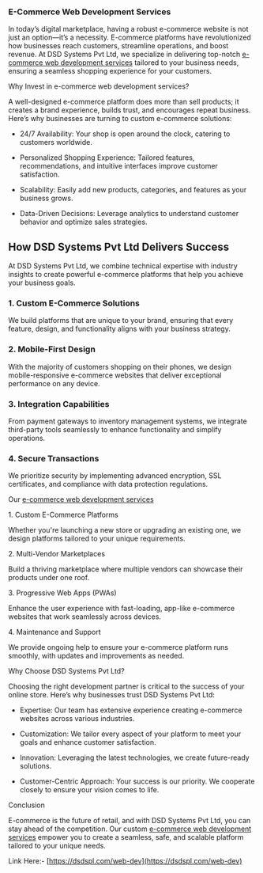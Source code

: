 ### E-Commerce Web Development Services

  

In today’s digital marketplace, having a robust e-commerce website is not just an option—it’s a necessity. E-commerce platforms have revolutionized how businesses reach customers, streamline operations, and boost revenue. At DSD Systems Pvt Ltd, we specialize in delivering top-notch [e-commerce web development services](https://dsdspl.com/web-dev) tailored to your business needs, ensuring a seamless shopping experience for your customers.

  

Why Invest in e-commerce web development services?

A well-designed e-commerce platform does more than sell products; it creates a brand experience, builds trust, and encourages repeat business. Here’s why businesses are turning to custom e-commerce solutions:

  

*   24/7 Availability: Your shop is open around the clock, catering to customers worldwide.
    
*   Personalized Shopping Experience: Tailored features, recommendations, and intuitive interfaces improve customer satisfaction.
    
*   Scalability: Easily add new products, categories, and features as your business grows.
    
*   Data-Driven Decisions: Leverage analytics to understand customer behavior and optimize sales strategies.
    

## How DSD Systems Pvt Ltd Delivers Success

At DSD Systems Pvt Ltd, we combine technical expertise with industry insights to create powerful e-commerce platforms that help you achieve your business goals.

### 1\. Custom E-Commerce Solutions

We build platforms that are unique to your brand, ensuring that every feature, design, and functionality aligns with your business strategy.

### 2\. Mobile-First Design

With the majority of customers shopping on their phones, we design mobile-responsive e-commerce websites that deliver exceptional performance on any device.

### 3\. Integration Capabilities

From payment gateways to inventory management systems, we integrate third-party tools seamlessly to enhance functionality and simplify operations.

### 4\. Secure Transactions

We prioritize security by implementing advanced encryption, SSL certificates, and compliance with data protection regulations.

Our [e-commerce web development services](https://dsdspl.com/web-dev)

1\. Custom E-Commerce Platforms

Whether you're launching a new store or upgrading an existing one, we design platforms tailored to your unique requirements.

2\. Multi-Vendor Marketplaces

Build a thriving marketplace where multiple vendors can showcase their products under one roof.

3\. Progressive Web Apps (PWAs)

Enhance the user experience with fast-loading, app-like e-commerce websites that work seamlessly across devices.

4\. Maintenance and Support

We provide ongoing help to ensure your e-commerce platform runs smoothly, with updates and improvements as needed.

  

Why Choose DSD Systems Pvt Ltd?

Choosing the right development partner is critical to the success of your online store. Here’s why businesses trust DSD Systems Pvt Ltd:

*   Expertise: Our team has extensive experience creating e-commerce websites across various industries.
    
*   Customization: We tailor every aspect of your platform to meet your goals and enhance customer satisfaction.
    
*   Innovation: Leveraging the latest technologies, we create future-ready solutions.
    
*   Customer-Centric Approach: Your success is our priority. We cooperate closely to ensure your vision comes to life.
    

Conclusion

E-commerce is the future of retail, and with DSD Systems Pvt Ltd, you can stay ahead of the competition. Our custom [e-commerce web development services](https://dsdspl.com/web-dev) empower you to create a seamless, safe, and scalable platform tailored to your unique needs.  
  

Link Here:- [https://dsdspl.com/web-dev](https://dsdspl.com/web-dev)
